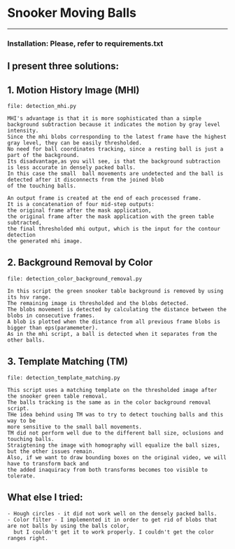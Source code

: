 # Snooker Moving Balls

---

### Installation: Please, refer to requirements.txt



## I present three solutions:

## 1. Motion History Image (MHI)
    file: detection_mhi.py

    MHI's advantage is that it is more sophisticated than a simple background subtraction because it indicates the motion by gray level intensity.
    Since the mhi blobs corresponding to the latest frame have the highest gray level, they can be easily thresholded.
    No need for ball coordinates tracking, since a resting ball is just a part of the background.
    Its disadvantage,as you will see, is that the background subtraction is less accurate in densely packed balls.
    In this case the small  ball movements are undetected and the ball is detected after it disconnects from the joined blob
    of the touching balls.
    
    An output frame is created at the end of each processed frame.
    It is a concatenation of four mid-step outputs:
    the original frame after the mask application,
    the original frame after the mask application with the green table subtracted,
    the final thresholded mhi output, which is the input for the contour detection
    the generated mhi image.

## 2. Background Removal by Color
    file: detection_color_background_removal.py

    In this script the green snooker table background is removed by using its hsv range.
    The remaining image is thresholded and the blobs detected.
    The blobs movement is detected by calculating the distance between the blobs in consecutive frames.
    A blob is plotted when the distance from all previous frame blobs is bigger than eps(paramemeter).
    As in the mhi script, a ball is detected when it separates from the other balls.

## 3. Template Matching (TM)
    file: detection_template_matching.py

    This script uses a matching template on the thresholded image after the snooker green table removal.
    The balls tracking is the same as in the color background removal script.
    THe idea behind using TM was to try to detect touching balls and this way to be 
    more sensitive to the small ball movements.
    TM did not perform well due to the different ball size, oclusions and touching balls. 
    Straigtening the image with homography will equalize the ball sizes, but the other issues remain.
    Also, if we want to draw bounding boxes on the original video, we will have to transform back and 
    the added inaquiracy from both transforms becomes too visible to tolerate.
    
## What else I tried:
    - Hough circles - it did not work well on the densely packed balls.
    - Color filter - I implemented it in order to get rid of blobs that are not balls by using the balls color, 
      but I couldn't get it to work properly. I couldn't get the color ranges right.


